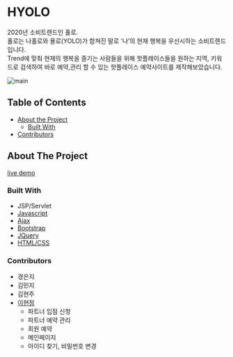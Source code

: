 # HYOLO

2020년 소비트렌드인 횰로. <br>
횰로는 나홀로와 욜로(YOLO)가 합쳐진 말로 ‘나’의 현재 행복을 우선시하는 소비트렌드입니다. <br>
Trend에 맞춰 현재의 행복을 즐기는 사람들을 위해
핫플레이스들을 원하는 지역, 키워드로 검색하여 바로 예약,관리 할 수 있는 
핫플레이스 예약사이트를 제작해보았습니다.


![main](https://user-images.githubusercontent.com/71309720/95305119-8602b700-08c0-11eb-9e2a-14fb976111fe.png)

## Table of Contents

* [About the Project](#about-the-project)
  * [Built With](#built-with)
* [Contributors](#contributors)



## About The Project

[live demo](http://rclass.iptime.org:9999/20AM_HYOLO/)

### Built With

* JSP/Servlet
* [Javascript](https://developer.mozilla.org/en-US/docs/Web/JavaScript)
* [Ajax](https://api.jquery.com/jquery.ajax/)
* [Bootstrap](https://getbootstrap.com)
* [JQuery](https://jquery.com)
* [HTML/CSS](https://developer.mozilla.org/en-US/docs/Web/HTML)




### Contributors

* 경은지
* 김민지
* 김현주
* [이현정](https://github.com/hjleee93)
	* 파트너 입점 신청
 	* 파트너 예약 관리
 	* 회원 예약
 	* 메인페이지 
	* 아이디 찾기, 비밀번호 변경
	
